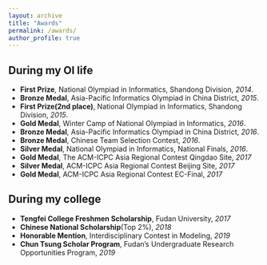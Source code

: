 ```yaml
---
layout: archive
title: "Awards"
permalink: /awards/
author_profile: true
---
```


## During my OI life

- **First Prize**, National Olympiad in Informatics, Shandong Division, *2014*.
- **Bronze Medal**, Asia-Pacific Informatics Olympiad in China District, *2015*.
- **First Prize(2nd place)**, National Olympiad in Informatics, Shandong Division, *2015*.
- **Gold Medal**, Winter Camp of National Olympiad in Informatics, *2016*.
- **Bronze Medal**, Asia-Pacific Informatics Olympiad in China District, *2016*.
- **Bronze Medal**, Chinese Team Selection Contest, *2016*.
- **Silver Medal**, National Olympiad in Informatics, National Finals, *2016*.
- **Gold Medal**, The ACM-ICPC Asia Regional Contest Qingdao Site, *2017*
- **Silver Medal**, ACM-ICPC Asia Regional Contest Beijing Site, *2017*
- **Gold Medal**, ACM-ICPC Asia Regional Contest EC-Final, *2017*

## During my college

- **Tengfei College Freshmen Scholarship**, Fudan University, *2017*
- **Chinese National Scholarship**(Top 2%), *2018*
- **Honorable Mention**, Interdisciplinary Contest in Modeling, *2019*
- **Chun Tsung Scholar Program**, Fudan’s Undergraduate Research Opportunities Program, *2019*
